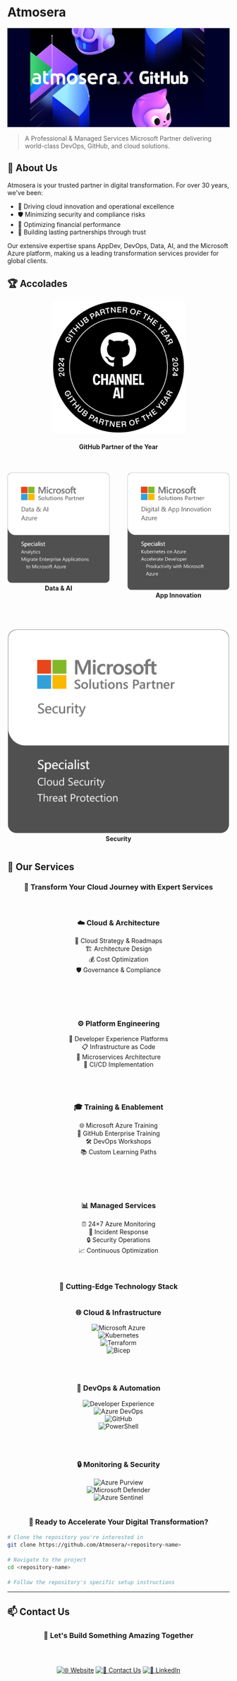 # Atmosera

<div align="center">

[![Atmosera](../images/github-banner-repo.png)](https://atmosera.com)

</div>

> A Professional & Managed Services Microsoft Partner delivering world-class DevOps, GitHub, and cloud solutions.

## 🌟 About Us

Atmosera is your trusted partner in digital transformation. For over 30 years, we've been:

- 🚀 Driving cloud innovation and operational excellence
- 🛡️ Minimizing security and compliance risks
- 💎 Optimizing financial performance
- 🤝 Building lasting partnerships through trust

Our extensive expertise spans AppDev, DevOps, Data, AI, and the Microsoft Azure platform, making us a leading transformation services provider for global clients.

## 🏆 Accolades

<div align="center">

[![GitHub Partner of the Year](../images/AI_POTY_BAdge.png)](https://atmosera.com)
#### GitHub Partner of the Year

</div>

<br>

<div align="center">

<div style="display: flex; justify-content: center; align-items: flex-start; gap: 40px; flex-wrap: wrap;">
<div style="text-align: center; flex: 1; min-width: 200px;">

[![Data & AI](../images/Data_AI%20Badge.png)](https://www.atmosera.com/innovate/data-modernization/)
**Data & AI**

</div>
<div style="text-align: center; flex: 1; min-width: 200px;">

[![App Innovation](../images/App%20Inno%20Badge.png)](https://www.atmosera.com/innovate/devops/)
**App Innovation**

</div>
<div style="text-align: center; flex: 1; min-width: 200px;">

[![Security](../images/Security%20Badge.png)](https://www.atmosera.com/protect/)
**Security**

</div>
</div>

</div>

## 💼 Our Services

<div align="center">

### 🚀 **Transform Your Cloud Journey with Expert Services**

</div>

<div align="center">

<div style="display: flex; justify-content: space-between; flex-wrap: wrap; gap: 20px; max-width: 1000px;">
<div style="flex: 1; min-width: 300px; padding: 20px;">

### ☁️ **Cloud & Architecture**
🎯 Cloud Strategy & Roadmaps  
🏗️ Architecture Design  
💰 Cost Optimization  
🛡️ Governance & Compliance

</div>
<div style="flex: 1; min-width: 300px; padding: 20px;">

### ⚙️ **Platform Engineering**
🔧 Developer Experience Platforms  
📋 Infrastructure as Code  
🔗 Microservices Architecture  
🔄 CI/CD Implementation

</div>
</div>

<div style="display: flex; justify-content: space-between; flex-wrap: wrap; gap: 20px; max-width: 1000px;">
<div style="flex: 1; min-width: 300px; padding: 20px;">

### 🎓 **Training & Enablement**
🌐 Microsoft Azure Training  
🐙 GitHub Enterprise Training  
🛠️ DevOps Workshops  
📚 Custom Learning Paths

</div>
<div style="flex: 1; min-width: 300px; padding: 20px;">

### 📊 **Managed Services**
⏰ 24×7 Azure Monitoring  
🚨 Incident Response  
🔒 Security Operations  
📈 Continuous Optimization

</div>
</div>

</div>

<div align="center">

### 💪 **Cutting-Edge Technology Stack**

</div>

<div align="center">

<div style="display: flex; justify-content: center; align-items: flex-start; gap: 30px; flex-wrap: wrap;">
<div style="text-align: center; flex: 1; min-width: 250px;">

### 🌐 **Cloud & Infrastructure**
![Microsoft Azure](https://img.shields.io/badge/Azure-0089D6?style=for-the-badge&logo=microsoft-azure&logoColor=white)  
![Kubernetes](https://img.shields.io/badge/AKS-326CE5?style=for-the-badge&logo=kubernetes&logoColor=white)  
![Terraform](https://img.shields.io/badge/Terraform-7B42BC?style=for-the-badge&logo=terraform&logoColor=white)  
![Bicep](https://img.shields.io/badge/Bicep-0089D6?style=for-the-badge&logo=microsoft-azure&logoColor=white)

</div>
<div style="text-align: center; flex: 1; min-width: 250px;">

### 🔄 **DevOps & Automation**
![Developer Experience](https://img.shields.io/badge/Developer_Experience-2088FF?style=for-the-badge&logo=Developer_Experience&logoColor=white)  
![Azure DevOps](https://img.shields.io/badge/Azure_DevOps-0078D7?style=for-the-badge&logo=azure-devops&logoColor=white)  
![GitHub](https://img.shields.io/badge/GitHub-181717?style=for-the-badge&logo=github&logoColor=white)  
![PowerShell](https://img.shields.io/badge/PowerShell-5391FE?style=for-the-badge&logo=powershell&logoColor=white)

</div>
<div style="text-align: center; flex: 1; min-width: 250px;">

### 🔒 **Monitoring & Security**
![Azure Purview](https://img.shields.io/badge/Azure_Purview-0078D4?style=for-the-badge&logo=microsoft-azure&logoColor=white)  
![Microsoft Defender](https://img.shields.io/badge/Microsoft_Defender-00A4EF?style=for-the-badge&logo=microsoft&logoColor=white)  
![Azure Sentinel](https://img.shields.io/badge/Azure_Sentinel-0078D4?style=for-the-badge&logo=microsoft-azure&logoColor=white)

</div>
</div>

</div>

<div align="center">

### 🎯 **Ready to Accelerate Your Digital Transformation?**

</div>

```bash
# Clone the repository you're interested in
git clone https://github.com/Atmosera/<repository-name>

# Navigate to the project
cd <repository-name>

# Follow the repository's specific setup instructions
```

<div align="center">

---

</div>

## 📫 Contact Us

<div align="center">

### 🤝 **Let's Build Something Amazing Together**

<p align="center" style="display: flex; justify-content: center; gap: 20px; margin: 30px 0;">
  
[![🌐 Website](https://img.shields.io/badge/🌐_Visit_Our_Website-0078D4?style=for-the-badge&logoColor=white)](https://atmosera.com)
[![💬 Contact Us](https://img.shields.io/badge/💬_Start_Your_Journey-00A4EF?style=for-the-badge&logoColor=white)](https://atmosera.com/contact/)
[![👥 LinkedIn](https://img.shields.io/badge/👥_Follow_Us-0A66C2?style=for-the-badge&logo=linkedin&logoColor=white)](https://www.linkedin.com/company/atmosera)

</p>

</div>

